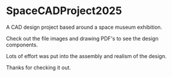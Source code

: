 # SpaceCADProject2025
A CAD design project based around a space museum exhibition.

Check out the file images and drawing PDF's to see the design components.

Lots of effort was put into the assembly and realism of the design.

Thanks for checking it out.
